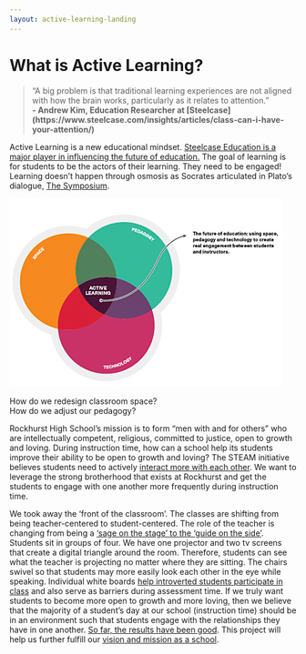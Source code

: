 ```yaml
---
layout: active-learning-landing
---
```

# What is Active Learning?

<blockquote>“A big problem is that traditional learning experiences are not aligned with how the brain works, particularly as it relates to attention.”
<br><strong> - Andrew Kim, Education Researcher at [Steelcase](https://www.steelcase.com/insights/articles/class-can-i-have-your-attention/)</strong></blockquote>


Active Learning is a new educational mindset. [Steelcase Education is a major player in influencing the future of education.](https://www.steelcase.com/spaces-inspiration/active-learning-spaces-classrooms/#research-insights_observations) The goal of learning is for students to be the actors of their learning. They need to be engaged! Learning doesn’t happen through osmosis as Socrates articulated in Plato’s dialogue, [The Symposium](http://philosophy.eserver.org/plato/symposium.txt). 


<div class="flex-wrapper">
  <img src="/img/Active Learning.jpeg">
</div>


How do we redesign classroom space?  
How do we adjust our pedagogy?


Rockhurst High School’s mission is to form “men with and for others” who are intellectually competent, religious, committed to justice, open to growth and loving. During instruction time, how can a school help its students improve their ability to be open to growth and loving? The STEAM initiative believes students need to actively [interact more with each other](http://steam.rockhursths.edu/2015/09/07/Three-Weeks-In.html). We want to leverage the strong brotherhood that exists at Rockhurst and get the students to engage with one another more frequently during instruction time. 


We took away the ‘front of the classroom’. The classes are shifting from being teacher-centered to student-centered. The role of the teacher is changing from being a [‘sage on the stage’ to the ‘guide on the side’](http://steam.rockhursths.edu/2016/04/11/Sage-on-the-stage-to-Guide-on-the-Side.html). Students sit in groups of four. We have one projector and two tv screens that create a digital triangle around the room. Therefore, students can see what the teacher is projecting no matter where they are sitting. The chairs swivel so that students may more easily look each other in the eye while speaking. Individual white boards [help introverted students participate in class](http://steam.rockhursths.edu/2015/09/17/Reflecting-on-Student-Whiteboards.html) and also serve as barriers during assessment time. If we truly want students to become more open to growth and more loving, then we believe that the majority of a student’s day at our school (instruction time) should be in an environment such that students engage with the relationships they have in one another. [So far, the results have been good](http://steam.rockhursths.edu/2016/05/09/Perceptions-of-the-Active-Learning-Classrooms.html). This project will help us further fulfill our [vision and mission as a school](https://www.rockhursths.edu/pages/about-us/school-information/about-us---school-information---mission-and-vision).
